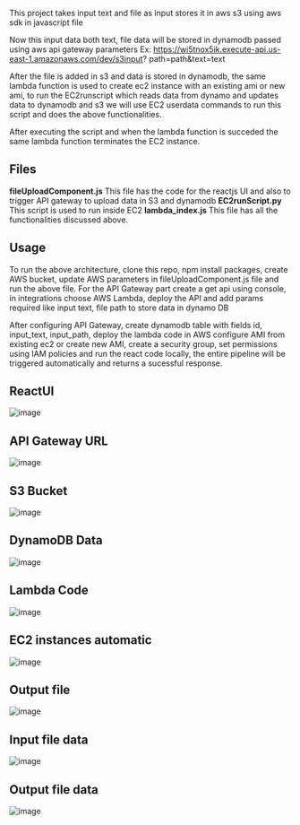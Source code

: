 This project takes input text and file as input stores it in aws s3 using aws sdk in javascript file 

 
 Now this input data both text, file data will be stored in dynamodb passed using aws api gateway parameters Ex: https://wi5tnox5ik.execute-api.us-east-1.amazonaws.com/dev/s3input? path=path&text=text
 
 
 After the file is added in s3 and data is stored in dynamodb, the same lambda function is used to create ec2 instance with an existing ami or new ami, to run the EC2runscript which reads data from dynamo and updates data to dynamodb and s3 we will use EC2 userdata commands to run this script and does the above functionalities. 
 
 After executing the script and when the lambda function is succeded the same lambda function terminates the EC2 instance.

## Files

**fileUploadComponent.js** This file has the code for the reactjs UI and also to trigger API gateway to upload data in S3 and dynamodb
**EC2runScript.py** This script is used to run inside EC2
**lambda_index.js** This file has all the functionalities discussed above.

## Usage

To run the above architecture, clone this repo, npm install packages, create AWS bucket, update AWS parameters in fileUploadComponent.js file and run the above file. For the API Gateway part create a get api using console, in integrations choose AWS Lambda, deploy the API and add params required like input text, file path to store data in dynamo DB


After configuring API Gateway, create dynamodb table with fields id, input_text, input_path, deploy the lambda code in AWS configure AMI from existing ec2 or create new AMI, create a security group, set permissions using IAM policies and run the react code locally, the entire pipeline will be triggered automatically and returns a sucessful response.


## ReactUI
![image](https://github.com/SaiTejaAdusumilli/Fovus-Challenge/assets/46951942/5badc740-8749-42c2-b012-6969a530ecad)

## API Gateway URL
![image](https://github.com/SaiTejaAdusumilli/Fovus-Challenge/assets/46951942/9dc0d8ca-5104-4056-8032-bc1ea8fac056)

## S3 Bucket
![image](https://github.com/SaiTejaAdusumilli/Fovus-Challenge/assets/46951942/50732ec6-3d8e-4ac1-94c0-b0dbcd1f7789)

## DynamoDB Data

![image](https://github.com/SaiTejaAdusumilli/Fovus-Challenge/assets/46951942/b9550186-5cbe-4bb4-adc6-b692572ca014)

## Lambda Code
![image](https://github.com/SaiTejaAdusumilli/Fovus-Challenge/assets/46951942/cfc4d4fa-2a52-4f2e-8bfd-6440a7170965)

## EC2 instances automatic
![image](https://github.com/SaiTejaAdusumilli/Fovus-Challenge/assets/46951942/bb2ec76b-d1aa-4e85-b4b7-5c1652cc0694)

## Output file
![image](https://github.com/SaiTejaAdusumilli/Fovus-Challenge/assets/46951942/c36e5e3f-edef-47f9-bae1-344b10b400a6)

## Input file data
![image](https://github.com/SaiTejaAdusumilli/Fovus-Challenge/assets/46951942/7f17a74f-647f-4134-9e4e-43e946d34d2a)

## Output file data
![image](https://github.com/SaiTejaAdusumilli/Fovus-Challenge/assets/46951942/387d0d10-acdf-4074-b37f-95aa69fa617b)








